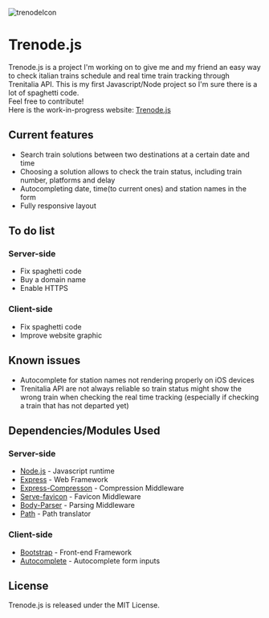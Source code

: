![trenodeIcon](https://github.com/FrancescoTorgano/Trenode.js/blob/master/images/favicon.ico)
# Trenode.js
Trenode.js is a project I'm working on to give me and my friend an easy way to check italian trains schedule and real time train tracking through Trenitalia API. 
This is my first Javascript/Node project so I'm sure there is a lot of spaghetti code. <br/>
Feel free to contribute! <br/>
Here is the work-in-progress website: [Trenode.js](http://35.180.198.183:8080/)

## Current features
* Search train solutions between two destinations at a certain date and time
* Choosing a solution allows to check the train status, including train number, platforms and delay
* Autocompleting  date, time(to current ones) and station names in the form
* Fully responsive layout
## To do list
### Server-side
* Fix spaghetti code
* Buy a domain name
* Enable HTTPS
### Client-side
* Fix spaghetti code
* Improve website graphic

## Known issues
* Autocomplete for station names not rendering properly on iOS devices
* Trenitalia API are not always reliable so train status might show the wrong train when checking the real time tracking (especially if checking a train that has not departed yet)

## Dependencies/Modules Used
### Server-side
* [Node.js](https://github.com/nodejs/node) - Javascript runtime
* [Express](https://github.com/expressjs/express) - Web Framework
* [Express-Compresson](https://github.com/expressjs/compression) - Compression Middleware
* [Serve-favicon](https://github.com/expressjs/serve-favicon) - Favicon Middleware
* [Body-Parser](https://github.com/expressjs/body-parser) - Parsing Middleware
* [Path](https://github.com/jinder/path) - Path translator
### Client-side
* [Bootstrap](https://github.com/twbs/bootstrap) - Front-end Framework
* [Autocomplete](https://github.com/kraaden/autocomplete) - Autocomplete form inputs

## License
Trenode.js is released under the MIT License.
